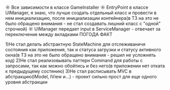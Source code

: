 ☼ Все зависимости в классе GameInstaller
☼ EntryPoint в классе UIManager, я знаю, что лучше создать отдельный класс и провести в нем инициализацию, после инициализации контейнера(в ТЗ на это не было обращено внимания - не стал создавать лишний класс с "одной" строчкой)
☼ UIManager передает input в ServiceManager - отвечает за переключение между вкладками ПОГОДА ФАКТ


1)Не стал делать абстрактную StateMachine для отслеживаничя состояния как приложения, так и статуса загрузки и статусу активного окна(в ТЗ на это не было обращено внимания - решил не усложнять код)
2)Не стал реализовывать паттерн Command для работы с запросами, так как можно обойтись и без него(в приложении нет отката к предыдущему состянию)
3)Не стал расписывать MVC в абстракцию(IModel, IView и...) - проект сильно прост для еще одного уровня абстракции
